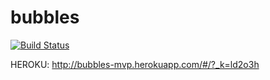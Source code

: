 # bubbles 

[![Build Status](https://travis-ci.org/jgne/bubbles.svg)](https://travis-ci.org/jgne/bubbles)

HEROKU: http://bubbles-mvp.herokuapp.com/#/?_k=ld2o3h
